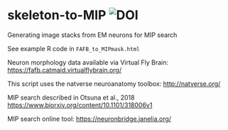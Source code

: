 # skeleton-to-MIP ![DOI](https://zenodo.org/badge/486648841.svg)
Generating image stacks from EM neurons for MIP search

See example R code in `FAFB_to_MIPmask.html`

Neuron morphology data available via Virtual Fly Brain: https://fafb.catmaid.virtualflybrain.org/

This script uses the natverse neuroanatomy toolbox: http://natverse.org/

MIP search described in Otsuna et al., 2018 https://www.biorxiv.org/content/10.1101/318006v1

MIP search online tool: https://neuronbridge.janelia.org/


